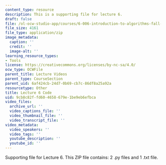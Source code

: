 ```yaml
---
content_type: resource
description: This is a supporting file for lecture 6.
draft: false
file: /ol-ocw-studio-app/courses/6-006-introduction-to-algorithms-fall-2011/9cb8c82ffd604658679e1be9eb6efbca_lec06_code.zip
file_size: 4161
file_type: application/zip
image_metadata:
  caption: ''
  credit: ''
  image-alt: ''
learning_resource_types:
- Tools
license: https://creativecommons.org/licenses/by-nc-sa/4.0/
ocw_type: OCWFile
parent_title: Lecture Videos
parent_type: CourseSection
parent_uid: 6af424cb-24d7-0b69-cb7c-86df8a25a92a
resourcetype: Other
title: Lecture 6 Code
uid: 9cb8c82f-fd60-4658-679e-1be9eb6efbca
video_files:
  archive_url: ''
  video_captions_file: ''
  video_thumbnail_file: ''
  video_transcript_file: ''
video_metadata:
  video_speakers: ''
  video_tags: ''
  youtube_description: ''
  youtube_id: ''
---
```

Supporting file for Lecture 6. This ZIP file contains: 2 .py files and 1 .txt file.